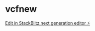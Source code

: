 # vcfnew

[Edit in StackBlitz next generation editor ⚡️](https://stackblitz.com/~/github.com/andymrlit/vcfnew)